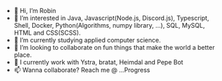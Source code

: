 - 👋 Hi, I’m Robin
- 👀 I’m interested in Java, Javascript(Node.js, Discord.js), Typescript, Shell, Docker, Python(Algorithms, numpy library, ...), SQL, MySQL, HTML and CSS(SCSS).
- 🌱 I’m currently studying applied computer science.
- 💞️ I’m looking to collaborate on fun things that make the world a better place.
- :office: I currently work with Ystra, bratat, Heimdal and Pepe Bot
- 📫 Wanna collaborate? Reach me @ ...Progress
